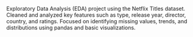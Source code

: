 

Exploratory Data Analysis (EDA) project using the Netflix Titles dataset.
Cleaned and analyzed key features such as type, release year, director, country, and ratings.
Focused on identifying missing values, trends, and distributions using pandas and basic visualizations.
